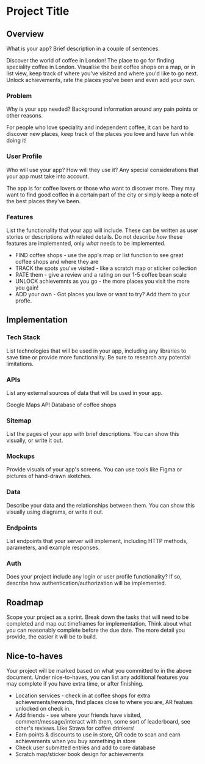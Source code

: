 # Project Title

## Overview

What is your app? Brief description in a couple of sentences.

Discover the world of coffee in London!
The place to go for finding speciality coffee in London. Visualise the best coffee shops on a map, or in list view, keep track of where you've visited and where you'd like to go next. Unlock achievements, rate the places you've been and even add your own.

### Problem

Why is your app needed? Background information around any pain points or other reasons.

For people who love speciality and independent coffee, it can be hard to discover new places, keep track of the places you love and have fun while doing it!

### User Profile

Who will use your app? How will they use it? Any special considerations that your app must take into account.

The app is for coffee lovers or those who want to discover more. They may want to find good coffee in a certain part of the city or simply keep a note of the best places they've been.

### Features

List the functionality that your app will include. These can be written as user stories or descriptions with related details. Do not describe _how_ these features are implemented, only _what_ needs to be implemented.

- FIND coffee shops - use the app's map or list function to see great coffee shops and where they are
- TRACK the spots you've visited - like a scratch map or sticker collection
- RATE them - give a review and a rating on our 1-5 coffee bean scale
- UNLOCK achievemnts as you go - the more places you visit the more you gain!
- ADD your own - Got places you love or want to try? Add them to your profle.

## Implementation

### Tech Stack

List technologies that will be used in your app, including any libraries to save time or provide more functionality. Be sure to research any potential limitations.

### APIs

List any external sources of data that will be used in your app.

Google Maps API
Database of coffee shops

### Sitemap

List the pages of your app with brief descriptions. You can show this visually, or write it out.

### Mockups

Provide visuals of your app's screens. You can use tools like Figma or pictures of hand-drawn sketches.

### Data

Describe your data and the relationships between them. You can show this visually using diagrams, or write it out.

### Endpoints

List endpoints that your server will implement, including HTTP methods, parameters, and example responses.

### Auth

Does your project include any login or user profile functionality? If so, describe how authentication/authorization will be implemented.

## Roadmap

Scope your project as a sprint. Break down the tasks that will need to be completed and map out timeframes for implementation. Think about what you can reasonably complete before the due date. The more detail you provide, the easier it will be to build.

## Nice-to-haves

Your project will be marked based on what you committed to in the above document. Under nice-to-haves, you can list any additional features you may complete if you have extra time, or after finishing.

- Location services - check in at coffee shops for extra achievements/rewards, find places close to where you are, AR featues unlocked on check in.
- Add friends - see where your friends have visited, comment/message/interact with them, some sort of leaderboard, see other's reviews. Like Strava for coffee drinkers!
- Earn points & discounts to use in store, QR code to scan and earn achievements when you buy something in store
- Check user submitted entries and add to core database
- Scratch map/sticker book design for achievements
